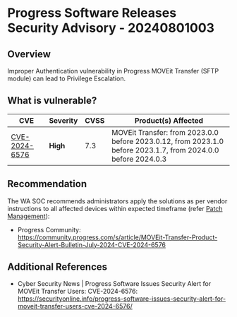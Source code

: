 # Progress Software Releases Security Advisory - 20240801003

## Overview

Improper Authentication vulnerability in Progress MOVEit Transfer (SFTP module) can lead to Privilege Escalation.

## What is vulnerable?

| CVE                                                             | Severity | CVSS | Product(s) Affected                                                                                           |
| --------------------------------------------------------------- | -------- | ---- | ------------------------------------------------------------------------------------------------------------- |
| [CVE-2024-6576](https://nvd.nist.gov/vuln/detail/CVE-2024-6576) | **High** | 7.3  | MOVEit Transfer: from 2023.0.0 before 2023.0.12, from 2023.1.0 before 2023.1.7, from 2024.0.0 before 2024.0.3 |

## Recommendation

The WA SOC recommends administrators apply the solutions as per vendor instructions to all affected devices within expected timeframe (refer [Patch Management](../guidelines/patch-management.md)):

- Progress Community: <https://community.progress.com/s/article/MOVEit-Transfer-Product-Security-Alert-Bulletin-July-2024-CVE-2024-6576>

## Additional References

- Cyber Security News | Progress Software Issues Security Alert for MOVEit Transfer Users: CVE-2024-6576: <https://securityonline.info/progress-software-issues-security-alert-for-moveit-transfer-users-cve-2024-6576/>

